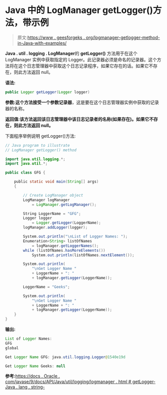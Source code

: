 # Java 中的 LogManager getLogger()方法，带示例

> 原文:[https://www . geesforgeks . org/logmanager-getlogger-method-in-Java-with-examples/](https://www.geeksforgeeks.org/logmanager-getlogger-method-in-java-with-examples/)

**Java . util . logging . LogManager**的 **getLogger()** 方法用于在这个 LogManager 实例中获取指定的 Logger。此记录器必须是命名的记录器。这个方法将在这个日志管理器中获取这个日志记录程序，如果它存在的话。如果它不存在，则此方法返回 null。

**语法:**

```java
public Logger getLogger(Logger logger)

```

**参数:**这个方法接受一个参数**记录器**，这是要在这个日志管理器实例中获取的记录器的名称。

**返回值:**该方法返回该日志管理器中该日志记录者的**名称(如果存在)。如果它不存在，则此方法返回 null。**

下面程序举例说明 getLogger()方法:

```java
// Java program to illustrate
// LogManager getLogger() method

import java.util.logging.*;
import java.util.*;

public class GFG {

    public static void main(String[] args)
    {

        // Create LogManager object
        LogManager logManager
            = LogManager.getLogManager();

        String LoggerName = "GFG";
        Logger logger
            = Logger.getLogger(LoggerName);
        logManager.addLogger(logger);

        System.out.println("\nList of Logger Names: ");
        Enumeration<String> listOfNames
            = logManager.getLoggerNames();
        while (listOfNames.hasMoreElements())
            System.out.println(listOfNames.nextElement());

        System.out.println(
            "\nGet Logger Name "
            + LoggerName + ": "
            + logManager.getLogger(LoggerName));

        LoggerName = "Geeks";

        System.out.println(
            "\nGet Logger Name "
            + LoggerName + ": "
            + logManager.getLogger(LoggerName));
    }
}
```

**输出:**

```java
List of Logger Names: 
GFG
global

Get Logger Name GFG: java.util.logging.Logger@1540e19d

Get Logger Name Geeks: null

```

**参考:**[https://docs . Oracle . com/javase/9/docs/API/Java/util/logging/logmanager . html # getLogger-Java . lang . string-](https://docs.oracle.com/javase/9/docs/api/java/util/logging/LogManager.html#getLogger-java.lang.String-)